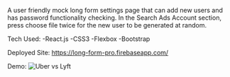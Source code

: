 A user friendly mock long form settings page that can add new users and has password functionality checking.  In the Search Ads Account section, press choose file twice for the new user to be generated at random.  

Tech Used:
-React.js
-CSS3
-Flexbox
-Bootstrap

Deployed Site:  https://long-form-pro.firebaseapp.com/

Demo:
![Uber vs Lyft](https://media.giphy.com/media/jVYa7yw9wBgyaaP1Yh/giphy.gif)

